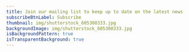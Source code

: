 ```yaml
---
title: Join our mailing list to keep up to date on the latest news
subscribeBtnLabel: Subscribe
thumbnail: img/shutterstock_605300333.jpg
backgroundImage: img/shutterstock_605300333.jpg
isBackgroundPattern: true
isTransparentBackground: true
---
```


